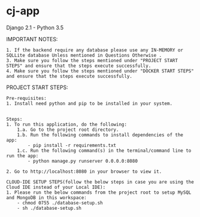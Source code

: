 # cj-app
Django 2.1 - Python 3.5

IMPORTANT NOTES:

    1. If the backend require any database please use any IN-MEMORY or SQLLite database Unless mentioned in Questions Otherwise .
    3. Make sure you follow the steps mentioned under "PROJECT START STEPS" and ensure that the steps execute successfully. 
    4. Make sure you follow the steps mentioned under "DOCKER START STEPS" and ensure that the steps execute successfully. 

PROJECT START STEPS:

    Pre-requisites:
    1. Install need python and pip to be installed in your system.


    Steps:
    1. To run this application, do the following:
        1.a. Go to the project root directory.
        1.b. Run the following commands to install dependencies of the app:
        	- pip install -r requirements.txt
        1.c. Run the following command(s) in the terminal/command line to run the app:    
            - python manage.py runserver 0.0.0.0:8080
    
    2. Go to http://localhost:8080 in your browser to view it.
    
    CLOUD-IDE SETUP STEPS(follow the below steps in case you are using the Cloud IDE instead of your Local IDE):
	1. Please run the below commands from the project root to setup MySQL and MongoDB in this workspace:
	    - chmod 0755 ./database-setup.sh
	    - sh ./database-setup.sh
